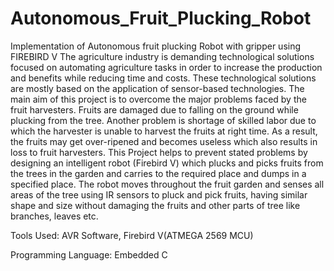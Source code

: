 # Autonomous_Fruit_Plucking_Robot
Implementation of Autonomous fruit plucking Robot  with gripper using FIREBIRD V
The agriculture industry is demanding technological solutions focused on
automating agriculture tasks in order to increase the production and benefits while
reducing time and costs. These technological solutions are mostly based on the
application of sensor-based technologies.
The main aim of this project is to overcome the major problems faced by the fruit
harvesters. Fruits are damaged due to falling on the ground while plucking from the tree.
Another problem is shortage of skilled labor due to which the harvester is unable to
harvest the fruits at right time. As a result, the fruits may get over-ripened and becomes
useless which also results in loss to fruit harvesters.
This Project helps to prevent stated problems by designing an intelligent robot
(Firebird V) which plucks and picks fruits from the trees in the garden and carries to the
required place and dumps in a specified place. The robot moves throughout the fruit
garden and senses all areas of the tree using IR sensors to pluck and pick fruits, having
similar shape and size without damaging the fruits and other parts of tree like branches,
leaves etc.


Tools Used: AVR Software, Firebird V(ATMEGA 2569 MCU)

Programming Language: Embedded C

